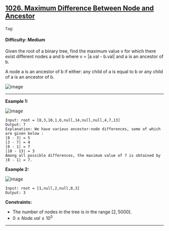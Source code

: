 ## [1026. Maximum Difference Between Node and Ancestor](https://leetcode.com/problems/maximum-difference-between-node-and-ancestor)

```Tag```:

#### Difficulty: Medium

Given the root of a binary tree, find the maximum value v for which there exist different nodes a and b where v = |a.val - b.val| and a is an ancestor of b.

A node a is an ancestor of b if either: any child of a is equal to b or any child of a is an ancestor of b.

![image](https://github.com/quananhle/Python/assets/35042430/aa181deb-16ef-451a-aa94-8edc68437e22)

---

__Example 1:__

![image](https://assets.leetcode.com/uploads/2020/11/09/tmp-tree.jpg)
```
Input: root = [8,3,10,1,6,null,14,null,null,4,7,13]
Output: 7
Explanation: We have various ancestor-node differences, some of which are given below :
|8 - 3| = 5
|3 - 7| = 4
|8 - 1| = 7
|10 - 13| = 3
Among all possible differences, the maximum value of 7 is obtained by |8 - 1| = 7.
```

__Example 2:__

![image](https://assets.leetcode.com/uploads/2020/11/09/tmp-tree-1.jpg)
```
Input: root = [1,null,2,null,0,3]
Output: 3
```

__Constraints:__

- The number of nodes in the tree is in the range $[2, 5000]$.
- $0 \le Node.val \le 10^5$

---
